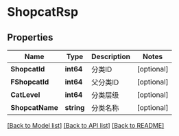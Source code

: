 # ShopcatRsp

## Properties

Name | Type | Description | Notes
------------ | ------------- | ------------- | -------------
**ShopcatId** | **int64** | 分类ID | [optional] 
**FShopcatId** | **int64** | 父分类ID | [optional] 
**CatLevel** | **int64** | 分类层级 | [optional] 
**ShopcatName** | **string** | 分类名称 | [optional] 

[[Back to Model list]](../README.md#documentation-for-models) [[Back to API list]](../README.md#documentation-for-api-endpoints) [[Back to README]](../README.md)


